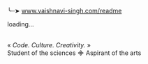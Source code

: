 ╰┈➤ www.vaishnavi-singh.com/readme



loading...



<br>
 «<em> Code. Culture. Creativity. </em>»
 <br>
 Student of the sciences ᯽ Aspirant of the arts

